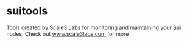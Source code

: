 # suitools

Tools created by Scale3 Labs for monitoring and maintaining your Sui nodes. 
Check out www.scale3labs.com for more
